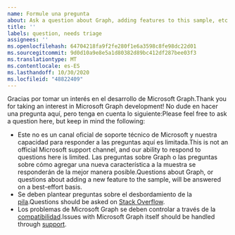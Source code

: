 ```yaml
---
name: Formule una pregunta
about: Ask a question about Graph, adding features to this sample, etc.
title: ''
labels: question, needs triage
assignees: ''
ms.openlocfilehash: 64704218fa9f2fe280f1e6a3598c8fe98dc22d01
ms.sourcegitcommit: 9d0d10a9e8e5a1d80382d89bc412df287bee03f3
ms.translationtype: MT
ms.contentlocale: es-ES
ms.lasthandoff: 10/30/2020
ms.locfileid: "48822409"
---
```

<span data-ttu-id="d27f9-102">Gracias por tomar un interés en el desarrollo de Microsoft Graph.</span><span class="sxs-lookup"><span data-stu-id="d27f9-102">Thank you for taking an interest in Microsoft Graph development!</span></span> <span data-ttu-id="d27f9-103">No dude en hacer una pregunta aquí, pero tenga en cuenta lo siguiente:</span><span class="sxs-lookup"><span data-stu-id="d27f9-103">Please feel free to ask a question here, but keep in mind the following:</span></span>

- <span data-ttu-id="d27f9-104">Este no es un canal oficial de soporte técnico de Microsoft y nuestra capacidad para responder a las preguntas aquí es limitada.</span><span class="sxs-lookup"><span data-stu-id="d27f9-104">This is not an official Microsoft support channel, and our ability to respond to questions here is limited.</span></span> <span data-ttu-id="d27f9-105">Las preguntas sobre Graph o las preguntas sobre cómo agregar una nueva característica a la muestra se responderán de la mejor manera posible.</span><span class="sxs-lookup"><span data-stu-id="d27f9-105">Questions about Graph, or questions about adding a new feature to the sample, will be answered on a best-effort basis.</span></span>
- <span data-ttu-id="d27f9-106">Se deben plantear preguntas sobre el desbordamiento de la [pila](https://stackoverflow.com/questions/tagged/microsoft-graph).</span><span class="sxs-lookup"><span data-stu-id="d27f9-106">Questions should be asked on [Stack Overflow](https://stackoverflow.com/questions/tagged/microsoft-graph).</span></span>
- <span data-ttu-id="d27f9-107">Los problemas de Microsoft Graph se deben controlar a través de la [compatibilidad](https://developer.microsoft.com/graph/support).</span><span class="sxs-lookup"><span data-stu-id="d27f9-107">Issues with Microsoft Graph itself should be handled through [support](https://developer.microsoft.com/graph/support).</span></span>
